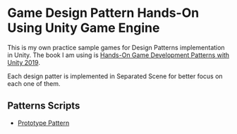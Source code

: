 # Game Design Pattern Hands-On Using Unity Game Engine
This is my own practice sample games for Design Patterns implementation in Unity.
The book I am using is [Hands-On Game Development Patterns with Unity 2019](https://www.amazon.com/Hands-Development-Patterns-Unity-industry-standard/dp/1789349338).

Each design patter is implemented in Separated Scene for better focus on each one of them.

## Patterns Scripts
- [Prototype Pattern](/Assets/Scripts/Prototype)
